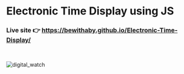 # Electronic Time Display using JS

### Live site 👉 https://bewithaby.github.io/Electronic-Time-Display/

<br>

![digital_watch](![image](https://github.com/bewithaby/Electronic-Time-Display/assets/172017780/3a296dbe-2c61-4fb4-a9d1-33661d50c959))
